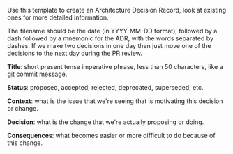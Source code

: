 Use this template to create an Architecture Decision Record, look at existing
ones for more detailed information.

The filename should be the date (in YYYY-MM-DD format), followed by a dash
followed by a mnemonic for the ADR, with the words separated by dashes.
If we make two decisions in one day then just move one of the decisions to the
next day during the PR review.

**Title**: short present tense imperative phrase, less than 50 characters, like a git commit message.

**Status**: proposed, accepted, rejected, deprecated, superseded, etc.

**Context**: what is the issue that we're seeing that is motivating this decision or change.

**Decision**: what is the change that we're actually proposing or doing.

**Consequences**: what becomes easier or more difficult to do because of this change.

